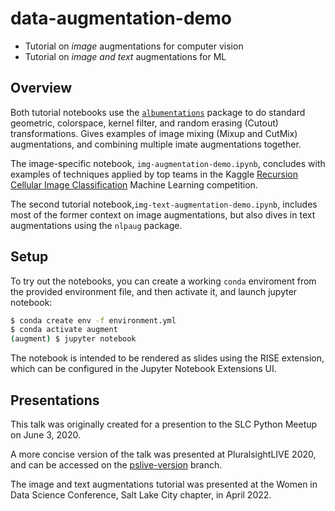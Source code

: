# data-augmentation-demo

- Tutorial on _image_ augmentations for computer vision
- Tutorial on _image and text_ augmentations for ML

## Overview

Both tutorial notebooks use the [`albumentations`](https://albumentations.ai/)
package to do standard geometric, colorspace, kernel filter, and
random erasing (Cutout) transformations. Gives examples of image mixing
(Mixup and CutMix) augmentations, and combining multiple imate augmentations together.

The image-specific notebook, `img-augmentation-demo.ipynb`, concludes with examples of
techniques applied by top teams in the Kaggle [Recursion Cellular Image
Classification](https://www.kaggle.com/c/recursion-cellular-image-classification/)
Machine Learning competition.

The second tutorial notebook,`img-text-augmentation-demo.ipynb`, includes most of the former context on image augmentations, but also dives in text augmentations using the `nlpaug` package.

## Setup

To try out the notebooks, you can create a working `conda` enviroment from the provided environment file, and then activate it, and launch jupyter notebook:

```sh
$ conda create env -f environment.yml
$ conda activate augment
(augment) $ jupyter notebook
```

The notebook is intended to be rendered as slides using the RISE extension, which can be configured in the Jupyter Notebook Extensions UI.

## Presentations

This talk was originally created for a presention to the SLC Python Meetup on June 3, 2020.

A more concise version of the talk was presented at PluralsightLIVE 2020, and can be accessed on the [pslive-version](https://github.com/jesford/image-augmentation-demo/tree/pslive-version) branch.

The image and text augmentations tutorial was presented at the Women in Data Science Conference,  Salt Lake City chapter, in April 2022.
